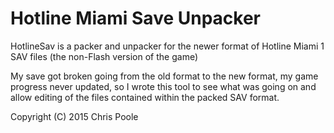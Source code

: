 # Hotline Miami Save Unpacker

HotlineSav is a packer and unpacker for the newer format of Hotline Miami 1 SAV files (the non-Flash version of the game)

My save got broken going from the old format to the new format, my game progress never updated, so I wrote this tool to
see what was going on and allow editing of the files contained within the packed SAV format.

Copyright (C) 2015 Chris Poole